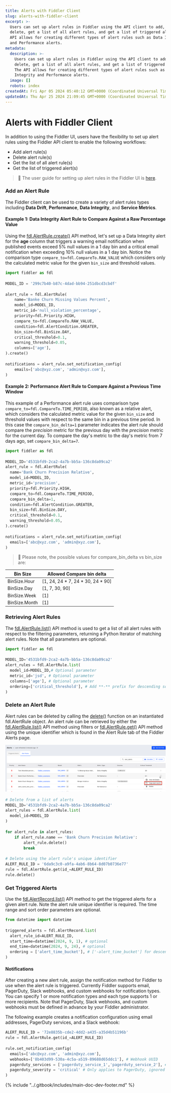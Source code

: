 ```yaml
---
title: Alerts with Fiddler Client
slug: alerts-with-fiddler-client
excerpt: >-
  Users can set up alert rules in Fiddler using the API client to add, and
  delete, get a list of all alert rules, and get a list of triggered alerts. The
  API allows for creating different types of alert rules such as Data Integrity
  and Performance alerts.
metadata:
  description: >-
    Users can set up alert rules in Fiddler using the API client to add, and
    delete, get a list of all alert rules, and get a list of triggered alerts.
    The API allows for creating different types of alert rules such as Data
    Integrity and Performance alerts.
  image: []
  robots: index
createdAt: Fri Apr 05 2024 05:40:12 GMT+0000 (Coordinated Universal Time)
updatedAt: Thu Apr 25 2024 21:09:45 GMT+0000 (Coordinated Universal Time)
---
```


# Alerts with Fiddler Client

In addition to using the Fiddler UI, users have the flexibility to set up alert rules using the Fiddler API client to enable the following workflows:

* Add alert rule(s)
* Delete alert rule(s)
* Get the list of all alert rule(s)
* Get the list of triggered alert(s)

> 📘 The user guide for setting up alert rules in the Fiddler UI is [here](../UI\_Guide/monitoring-ui/alerts-with-fiddler-ui.md).

### Add an Alert Rule

The Fiddler client can be used to create a variety of alert rules types including **Data Drift**, **Performance**, **Data Integrity**, and **Service Metrics**.

#### Example 1: Data Integrity Alert Rule to Compare Against a Raw Percentage Value

Using the [fdl.AlertRule.create()](../Python\_Client\_3-x/api-methods-30.md#create) API method, let's set up a Data Integrity alert for the **age** column that triggers a warning email notification when published events exceed 5% null values in a 1 day bin and a critical email notification when exceeding 10% null values in a 1 day bin. Notice the comparison type `compare_to=fdl.CompareTo.RAW_VALUE` which considers only the calculated metric value for the given `bin_size` and threshold values.

```python
import fiddler as fdl

MODEL_ID = '299c7b40-b87c-4dad-bb94-251dbcd3cbdf'

alert_rule = fdl.AlertRule(
    name='Banke Churn Missing Values Percent',
    model_id=MODEL_ID,
    metric_id='null_violation_percentage',
    priority=fdl.Priority.HIGH,
    compare_to=fdl.CompareTo.RAW_VALUE,
    condition=fdl.AlertCondition.GREATER,
    bin_size=fdl.BinSize.DAY,
    critical_threshold=0.1,
    warning_threshold=0.05,
    columns=['age'],
).create()

notifications = alert_rule.set_notification_config(
    emails=['abc@xyz.com', 'admin@xyz.com'],
)
```

#### Example 2: Performance Alert Rule to Compare Against a Previous Time Window

This example of a Performance alert rule uses comparison type `compare_to=fdl.CompareTo.TIME_PERIOD`, also known as a relative alert, which considers the calculated metric value for the given `bin_size` and threshold values with respect to the same bin in a previous time period. In this case the `compare_bin_delta=1` parameter indicates the alert rule should compare the _precision_ metric for the previous day with the _precision_ metric for the current day. To compare the day's metric to the day's metric from 7 days ago, set `compare_bin_delta=7`.

```python
import fiddler as fdl

MODEL_ID='4531bfd9-2ca2-4a7b-bb5a-136c8da09ca2'
alert_rule = fdl.AlertRule(
  name='Bank Churn Precision Relative',
  model_id=MODEL_ID,
  metric_id='precision',
  priority=fdl.Priority.HIGH,
  compare_to=fdl.CompareTo.TIME_PERIOD,
  compare_bin_delta=1,
  condition=fdl.AlertCondition.GREATER,
  bin_size=fdl.BinSize.DAY,
  critical_threshold=0.1,
  warning_threshold=0.05,
).create()

notifications = alert_rule.set_notification_config(
  emails=['abc@xyz.com', 'admin@xyz.com'],
)
```

> 🚧 Please note, the possible values for compare\_bin\_delta vs bin\_size are:

| Bin Size      | Allowed Compare bin delta             |
| ------------- | ------------------------------------- |
| BinSize.Hour  | \[1, 24, 24 \* 7, 24 \* 30, 24 \* 90] |
| BinSize.Day   | \[1, 7, 30, 90]                       |
| BinSize.Week  | \[1]                                  |
| BinSize.Month | \[1]                                  |

### Retrieving Alert Rules

The [fdl.AlertRule.list()](../Python\_Client\_3-x/api-methods-30.md#list) API method is used to get a list of all alert rules with respect to the filtering parameters, returning a Python Iterator of matching alert rules. Note that all parameters are optional.

```python
import fiddler as fdl

MODEL_ID='4531bfd9-2ca2-4a7b-bb5a-136c8da09ca2'
alert_rules = fdl.AlertRule.list(
  model_id=MODEL_ID,# Optional parameter
  metric_id='jsd', # Optional parameter
  columns=['age'], # Optional parameter
  ordering=['critical_threshold'], # Add **-** prefix for descending sort ['-critical_threshold']
)
```

### Delete an Alert Rule

Alert rules can be deleted by calling the [delete()](../Python\_Client\_3-x/api-methods-30.md#delete) function on an instantiated fdl.AlertRule object. An alert rule can be retrieved by either the [fdl.AlertRule.list()](../Python\_Client\_3-x/api-methods-30.md#list) API method using filters or [fdl.AlertRule.get()](../Python\_Client\_3-x/api-methods-30.md#get) API method using the unique identifier which is found in the Alert Rule tab of the Fiddler Alerts page.

![Alert Rule list with Copy alert rule ID highlighted in an alert rule's context menu](../.gitbook/assets/client-guide-alerts-uuid-example.png)

```python
# Delete from a list of alerts
MODEL_ID='4531bfd9-2ca2-4a7b-bb5a-136c8da09ca2'
alert_rules = fdl.AlertRule.list(
  model_id=MODEL_ID
)

for alert_rule in alert_rules: 
    if alert_rule.name == 'Bank Churn Precision Relative': 
        alert_rule.delete()
        break

# Delete using the alert rule's unique identifier
ALERT_RULE_ID = '6da9c3c0-a9fa-4ab6-8b64-8d07b0736e77'
rule = fdl.AlertRule.get(id_=ALERT_RULE_ID)
rule.delete()
```

### Get Triggered Alerts

Use the [fdl.AlertRecord.list()](../Python\_Client\_3-x/api-methods-30.md#list-1) API method to get the triggered alerts for a given alert rule. Note the alert rule unique identifier is required. The time range and sort order parameters are optional.

```python
from datetime import datetime

triggered_alerts = fdl.AlertRecord.list(
  alert_rule_id=ALERT_RULE_ID,
  start_time=datetime(2024, 9, 1), # optional
  end_time=datetime(2024, 9, 24), # optional 
  ordering = ['alert_time_bucket'], # ['-alert_time_bucket'] for descending, optional.
)
```

#### Notifications

After creating a new alert rule, assign the notification method for Fiddler to use when the alert rule is triggered. Currently Fiddler supports email, PagerDuty, Slack webhooks, and custom webhooks for notification types. You can specify 1 or more notification types and each type supports 1 or more recipients. Note that PagerDuty, Slack webhooks, and custom webhooks must be defined in advance by your Fiddler administrator.

The following example creates a notification configuration using email addresses, PagerDuty services, and a Slack webhook:

```python
ALERT_RULE_ID = '72e8835b-cde2-4dd2-a435-a35d4b51196b'
rule = fdl.AlertRule.get(id_=ALERT_RULE_ID)

rule.set_notification_config(
  emails=['abc@xyz.com', 'admin@xyz.com'],
  webhooks=['8b403d99-530a-4c5a-a519-89688d65ddc1'], # Webhook UUID 
  pagerduty_services = ['pagerduty_service_1','pagerduty_service_2'], # PagerDuty service names
  pagerduty_severity = 'critical' # Only applies to PagerDuty, ignored otherwise 
)
```

{% include "../.gitbook/includes/main-doc-dev-footer.md" %}

